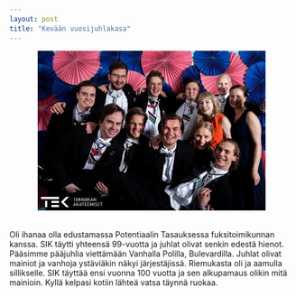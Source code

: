 ```yaml
---
layout: post
title: "Kevään vuosijuhlakasa"
---
```


<div style="text-align:center;">
    <img style="width:80%" src="/assets/vujukuva.JPG">
</div>
<br>

Oli ihanaa olla edustamassa Potentiaalin Tasauksessa fuksitoimikunnan kanssa. SIK täytti yhteensä 99-vuotta ja juhlat olivat senkin edestä hienot. Pääsimme pääjuhlia viettämään Vanhalla Polilla, Bulevardilla. Juhlat olivat mainiot ja vanhoja ystäviäkin näkyi järjestäjissä. Riemukasta oli ja aamulla sillikselle. SIK täyttää ensi vuonna 100 vuotta ja sen alkupamaus olikin mitä mainioin. Kyllä kelpasi kotiin lähteä vatsa täynnä ruokaa.